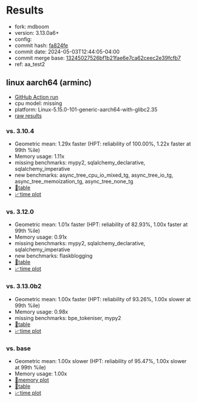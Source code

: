 # Results

- fork: mdboom
- version: 3.13.0a6+
- config: 
- commit hash: [fa824fe](https://github.com/mdboom/cpython/commit/fa824fe)
- commit date: 2024-05-03T12:44:05-04:00
- commit merge base: [13245027526bf1b21fae6e7ca62ceec2e39fcfb7](https://github.com/mdboom/cpython/commit/13245027526bf1b21fae6e7ca62ceec2e39fcfb7)
- ref: aa_test2

## linux aarch64 (arminc)

- [GitHub Action run](https://github.com/faster-cpython/benchmarking/actions/runs/8942180003)
- cpu model: missing
- platform: Linux-5.15.0-101-generic-aarch64-with-glibc2.35
- [raw results](bm-20240503-arminc-aarch64-mdboom-aa_test2-3.13.0a6%2B-fa824fe.json)

### vs. 3.10.4

- Geometric mean: 1.29x faster (HPT: reliability of 100.00%, 1.22x faster at 99th %ile)
- Memory usage: 1.11x
- missing benchmarks: mypy2, sqlalchemy_declarative, sqlalchemy_imperative
- new benchmarks: async_tree_cpu_io_mixed_tg, async_tree_io_tg, async_tree_memoization_tg, async_tree_none_tg
- [📄table](bm-20240503-arminc-aarch64-mdboom-aa_test2-3.13.0a6%2B-fa824fe-vs-3.10.4.md)
- [📈time plot](bm-20240503-arminc-aarch64-mdboom-aa_test2-3.13.0a6%2B-fa824fe-vs-3.10.4.svg)

### vs. 3.12.0

- Geometric mean: 1.01x faster (HPT: reliability of 82.93%, 1.00x faster at 99th %ile)
- Memory usage: 0.91x
- missing benchmarks: mypy2, sqlalchemy_declarative, sqlalchemy_imperative
- new benchmarks: flaskblogging
- [📄table](bm-20240503-arminc-aarch64-mdboom-aa_test2-3.13.0a6%2B-fa824fe-vs-3.12.0.md)
- [📈time plot](bm-20240503-arminc-aarch64-mdboom-aa_test2-3.13.0a6%2B-fa824fe-vs-3.12.0.svg)

### vs. 3.13.0b2

- Geometric mean: 1.00x faster (HPT: reliability of 93.26%, 1.00x slower at 99th %ile)
- Memory usage: 0.98x
- missing benchmarks: bpe_tokeniser, mypy2
- [📄table](bm-20240503-arminc-aarch64-mdboom-aa_test2-3.13.0a6%2B-fa824fe-vs-3.13.0b2.md)
- [📈time plot](bm-20240503-arminc-aarch64-mdboom-aa_test2-3.13.0a6%2B-fa824fe-vs-3.13.0b2.svg)

### vs. base

- Geometric mean: 1.00x slower (HPT: reliability of 95.47%, 1.00x slower at 99th %ile)
- Memory usage: 1.00x
- [🧠memory plot](bm-20240503-arminc-aarch64-mdboom-aa_test2-3.13.0a6%2B-fa824fe-vs-base-mem.svg)
- [📄table](bm-20240503-arminc-aarch64-mdboom-aa_test2-3.13.0a6%2B-fa824fe-vs-base.md)
- [📈time plot](bm-20240503-arminc-aarch64-mdboom-aa_test2-3.13.0a6%2B-fa824fe-vs-base.svg)


